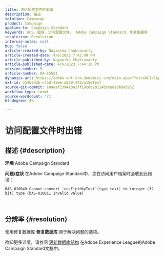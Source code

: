 ```yaml
---
title: 访问配置文件时出错
description: 描述
solution: Campaign
product: Campaign
applies-to: Campaign Standard
keywords: KCS，错误，访问配置文件， Adobe Campaign Standard，修复数据库
resolution: Resolution
internal-notes: null
bug: false
article-created-by: Nayanika Chakravarty
article-created-date: 4/6/2023 7:42:00 PM
article-published-by: Nayanika Chakravarty
article-published-date: 4/6/2023 7:44:16 PM
version-number: 5
article-number: KA-15581
dynamics-url: https://adobe-ent.crm.dynamics.com/main.aspx?forceUCI=1&pagetype=entityrecord&etn=knowledgearticle&id=b9aab117-b3d4-ed11-a7c7-6045bd006b3d
exl-id: 35452d3b-c7bd-4aee-a529-4f2ca156fe1f
source-git-commit: e0aeaf2394a3a1ff19c6b28114b9cede0b9a5952
workflow-type: tm+mt
source-wordcount: '71'
ht-degree: 4%

---
```


# 访问配置文件时出错

## 描述 {#description}


<b>环境</b>
Adobe Campaign Standard

<b>问题/症状</b>
在Adobe Campaign Standard中，您在访问用户档案时会收到此错误：


```
BAS-010040 Cannot convert 'cusFieldbyTest'(type text) to integer (32 bit) type (bAS-010011 Invalid value)
```






 



## 分辨率 {#resolution}


使用修复数据库 <b>修复数据库</b> 用于解决问题的选项。

欲知更多详情，请参阅 [更新数据库结构](https://experienceleague.adobe.com/docs/campaign-standard/using/developing/adding-or-extending-a-resource/updating-the-database-structure.html?lang=en) 在Adobe Experience League的Adobe Campaign Standard文档中。
